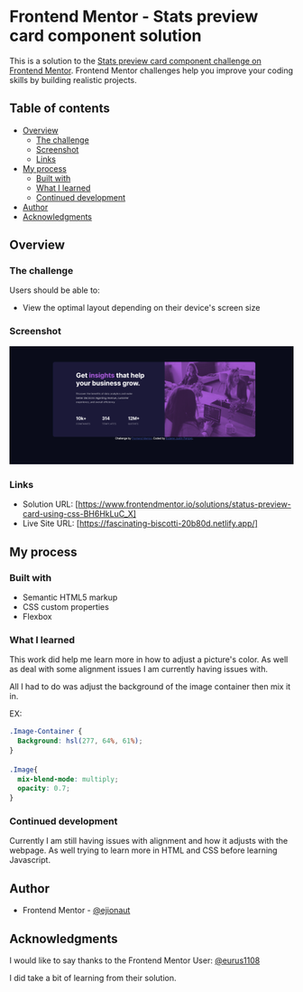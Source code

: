 # Frontend Mentor - Stats preview card component solution

This is a solution to the [Stats preview card component challenge on Frontend Mentor](https://www.frontendmentor.io/challenges/stats-preview-card-component-8JqbgoU62). Frontend Mentor challenges help you improve your coding skills by building realistic projects. 

## Table of contents

- [Overview](#overview)
  - [The challenge](#the-challenge)
  - [Screenshot](#screenshot)
  - [Links](#links)
- [My process](#my-process)
  - [Built with](#built-with)
  - [What I learned](#what-i-learned)
  - [Continued development](#continued-development)
- [Author](#author)
- [Acknowledgments](#acknowledgments)

## Overview

### The challenge

Users should be able to:

- View the optimal layout depending on their device's screen size

### Screenshot

![images/Screenshot 2022-08-01 at 21-33-43 Frontend Mentor Stats preview card component.png](https://github.com/ejionaut/Stats-Preview-Card/blob/main/images/Screenshot%202022-08-01%20at%2021-33-43%20Frontend%20Mentor%20Stats%20preview%20card%20component.png)

### Links

- Solution URL: [https://www.frontendmentor.io/solutions/status-preview-card-using-css-BH6HkLuC_X]
- Live Site URL: [https://fascinating-biscotti-20b80d.netlify.app/]

## My process

### Built with

- Semantic HTML5 markup
- CSS custom properties
- Flexbox


### What I learned

This work did help me learn more in how to adjust a picture's color. As well as deal with some alignment issues I am currently having issues with.

All I had to do was adjust the background of the image container then mix it in.

EX:
```css
.Image-Container {
  Background: hsl(277, 64%, 61%);
}

.Image{
  mix-blend-mode: multiply;
  opacity: 0.7;
}
```

### Continued development

Currently I am still having issues with alignment and how it adjusts with the webpage. As well trying to learn more in HTML and CSS before learning Javascript.

## Author

- Frontend Mentor - [@ejionaut](https://www.frontendmentor.io/profile/ejionaut)

## Acknowledgments

I would like to say thanks to the Frontend Mentor User:
[@eurus1108](https://www.frontendmentor.io/profile/eurus1108)

I did take a bit of learning from their solution.
